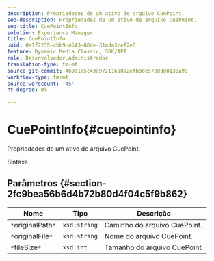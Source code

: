 ```yaml
---
description: Propriedades de um ativo de arquivo CuePoint.
seo-description: Propriedades de um ativo de arquivo CuePoint.
seo-title: CuePointInfo
solution: Experience Manager
title: CuePointInfo
uuid: 0a1f7235-cbb9-4643-88de-31ada3cef2e5
feature: Dynamic Media Classic, SDK/API
role: Desenvolvedor,Administrador
translation-type: tm+mt
source-git-commit: 469d1a5c43a972116a8a2efb0de5708800130a99
workflow-type: tm+mt
source-wordcount: '45'
ht-degree: 0%

---
```



# CuePointInfo{#cuepointinfo}

Propriedades de um ativo de arquivo CuePoint.

Sintaxe

## Parâmetros {#section-2fc9bea56b6d4b72b80d4f04c5f9b862}

| Nome | Tipo | Descrição |
|---|---|---|
| `*`originalPath`*` | `xsd:string` | Caminho do arquivo CuePoint. |
| `*`originalFile`*` | `xsd:string` | Nome do arquivo CuePoint. |
| `*`fileSize`*` | `xsd:int` | Tamanho do arquivo CuePoint. |

